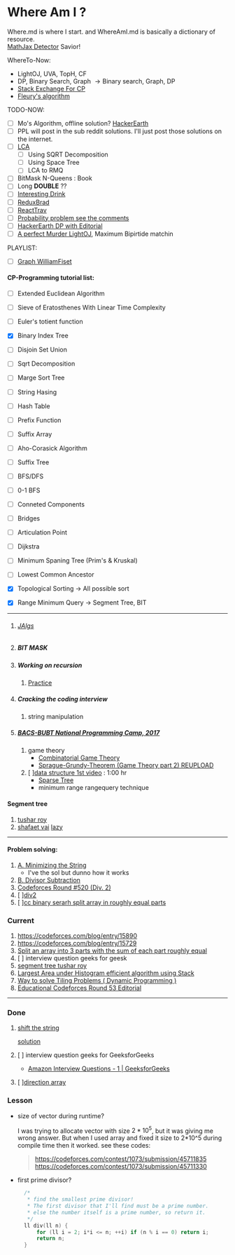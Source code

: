 # Where Am I ?

Where.md is where I start. and WhereAmI.md is basically a dictionary of resource.<br>
[MathJax Detector](http://detexify.kirelabs.org/classify.html) Savior!

WhereTo-Now:

- LightOJ, UVA, TopH, CF
- DP, Binary Search, Graph $\rightarrow \text{Binary search, Graph, DP}$
- [Stack Exchange For CP](https://codegolf.stackexchange.com/)
- [Fleury's algorithm](https://www.tutorialspoint.com/Fleury-s-Algorithm)

TODO-NOW:

- [ ] Mo's Algorithm, offline solution? [HackerEarth](https://www.hackerearth.com/practice/notes/mos-algorithm/)
- [ ] PPL will post in the sub reddit solutions. I'll just post those solutions on the internet.
- [ ] [LCA](https://www.hackerrank.com/topics/lowest-common-ancestor)
  - [ ] Using SQRT Decomposition
  - [ ] Using Space Tree
  - [ ] LCA to RMQ
- [ ] BitMask N-Queens : Book
- [ ] Long **DOUBLE** ??
- [ ] [Interesting Drink](https://codeforces.com/problemset/problem/706/B)
- [ ] [ReduxBrad](https://www.youtube.com/watch?v=93p3LxR9xfM)
- [ ] [ReactTrav](https://www.youtube.com/watch?v=sBws8MSXN7A&t=500s)
- [ ] [Probability problem see the comments](https://www.hackerearth.com/practice/algorithms/dynamic-programming/introduction-to-dynamic-programming-1/practice-problems/algorithm/win-the-game/editorial/)
- [ ] [HackerEarth DP with Editorial](https://www.hackerearth.com/practice/algorithms/dynamic-programming/introduction-to-dynamic-programming-1/practice-problems/)
- [ ] [A perfect Murder LightOJ](https://github.com/pin3da/Programming-contest/tree/master/solved/lightoj/1201%20-%20A%20Perfect%20Murder), Maximum Bipirtide matchin

PLAYLIST:

- [ ] [Graph WilliamFiset](https://www.youtube.com/playlist?list=PLDV1Zeh2NRsDGO4--qE8yH72HFL1Km93P)

#### CP-Programming tutorial list:

- [ ] Extended Euclidean Algorithm

- [ ] Sieve of Eratosthenes With Linear Time Complexity

- [ ] Euler's totient function

- [x] Binary Index Tree

- [ ] Disjoin Set Union

- [ ] Sqrt Decomposition

- [ ] Marge Sort Tree

- [ ] String Hasing

- [ ] Hash Table

- [ ] Prefix Function

- [ ] Suffix Array

- [ ] Aho-Corasick Algorithm

- [ ] Suffix Tree

- [ ] BFS/DFS

- [ ] 0-1 BFS

- [ ] Conneted Components

- [ ] Bridges

- [ ] Articulation Point

- [ ] Dijkstra

- [ ] Minimum Spaning Tree (Prim's & Kruskal)

- [ ] Lowest Common Ancestor

- [x] Topological Sorting -> All possible sort

- [x] Range Minimum Query -> Segment Tree, BIT

---

1. ###### [JAlgs](https://www.youtube.com/channel/UCIyYdngljsLPMe2HiJ-icPw)

2. ##### BIT MASK

3. ##### Working on recursion

   1. [Practice](http://zobayer.blogspot.com/2009/12/cse-102-attacking-recursion.html)

4. ##### Cracking the coding interview

   1. string manipulation

5. ##### [BACS-BUBT National Programming Camp, 2017](https://www.youtube.com/playlist?list=PLWtSipmftM8o9WO-bJmUdrT8spBx3ICna)

   1. game theory
      - [Combinatorial Game Theory](https://www.youtube.com/playlist?list=PLMCXHnjXnTnuolrTKzZkTMGmQNEP3NaBa)
      - [Sprague-Grundy-Theorem (Game Theory part 2) REUPLOAD](https://www.youtube.com/watch?v=GRlGknQEOW8)
   2. [ ][data structure 1st video](https://www.youtube.com/watch?v=z3FVMcG4YeU&t=2405s) : 1:00 hr
      - [Sparse Tree](https://www.youtube.com/watch?v=9FLPwDn6L08&t=177s)
      - minimum range rangequery technique

#### Segment tree

1. [tushar roy](https://www.youtube.com/watch?v=ZBHKZF5w4YU&index=2&list=PLrmLmBdmIlpvyRmZhZxSMmSfAlKetBFYa)
2. [shafaet vai](http://www.shafaetsplanet.com/?p=1557) [lazy](http://www.shafaetsplanet.com/?p=1591)

---

#### Problem solving:

1. [A. Minimizing the String](http://codeforces.com/contest/1076/problem/A)
   - I've the sol but dunno how it works
2. [B. Divisor Subtraction](http://codeforces.com/contest/1076/problem/B)
3. [Codeforces Round #520 (Div. 2)](https://codeforces.com/contest/1062)
4. [ ][div2](https://codeforces.com/contest/1062)
5. [ ][cc binary serarh split array in roughly equal parts](https://www.codechef.com/viewsolution/21638004?fbclid=IwAR1oOfiGvyv8EnHTOKZYXoygnGbyMLzawQmpIeloZrW2GsRsIa9q5ab-NSE)

### Current

1. https://codeforces.com/blog/entry/15890
2. https://codeforces.com/blog/entry/15729
3. [Split an array into 3 parts with the sum of each part roughly equal](https://gist.github.com/giftcv/1995259)
4. [ ] interview question geeks for geesk
5. [segment tree tushar roy](https://www.youtube.com/watch?v=ZBHKZF5w4YU&index=2&list=PLrmLmBdmIlpvyRmZhZxSMmSfAlKetBFYa)
6. [Largest Area under Histogram efficient algorithm using Stack](https://www.youtube.com/watch?v=MhQPpAoZbMc&t=249s)
7. [Way to solve Tiling Problems ( Dynamic Programming )](https://www.youtube.com/watch?v=8Mq6bs45MPQ)
8. [Educational Codeforces Round 53 Editorial](https://codeforces.com/blog/entry/62742)

---

### Done

1. [shift the string](https://www.codechef.com/problems/TASHIFT)

   [solution](https://gist.github.com/dipta10/3b94ced5e21649275087721a09a6e741)

2. [ ] interview question geeks for GeeksforGeeks
   - [Amazon Interview Questions - 1 | GeeksforGeeks](https://www.youtube.com/watch?v=il_t1WVLNxk)
3. [ ][direction array](http://www.shafaetsplanet.com/?p=1448)

### Lesson

- size of vector during runtime?

  I was trying to allocate vector with size $2*10^5$, but it was giving
  me wrong answer.
  But when I used array and fixed it size to 2\*10^5 during compile
  time then it worked.
  see these codes:

  > https://codeforces.com/contest/1073/submission/45711835<br>https://codeforces.com/contest/1073/submission/45711330

- first prime divisor?

  ```cpp
    /*
     * find the smallest prime divisor!
     * The first divisor that I'll find must be a prime number.
     * else the number itself is a prime number, so return it.
     */
    ll div(ll n) {
        for (ll i = 2; i*i <= n; ++i) if (n % i == 0) return i;
        return n;
    }
  ```
